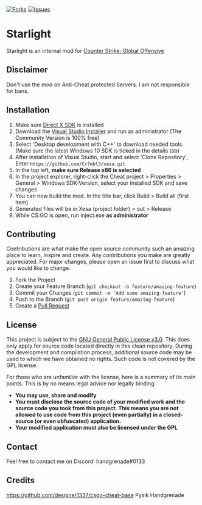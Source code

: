 [![Forks](https://img.shields.io/github/forks/Cr7mbl3/xesa.svg?style=for-the-badge)](https://github.com/thesexybeast23/StarLight-V3-MAIN/network/members)
[![Issues](https://img.shields.io/github/issues/Cr7mbl3/xesa.svg?style=for-the-badge)](https://github.com/thesexybeast23/StarLight-V3-MAIN/issues)

# Starlight
Starlight is an internal mod for [Counter Strike: Global Offensive](https://blog.counter-strike.net/)

## Disclaimer
Don't use the mod on Anti-Cheat protected Servers. I am not responsible for bans. 

## Installation
1. Make sure [Direct X SDK](https://www.microsoft.com/en-us/download/details.aspx?id=6812) is installed 
2. Download the [Visual Studio Installer](https://visualstudio.microsoft.com/de/downloads/) and run as administrator (The Community Version is 100% free) 
3. Select 'Desktop development with C++' to download needed tools.
   (Make sure the latest Windows 10 SDK is ticked in the details tab)
3. After installation of Visual Studio, start and select 'Clone Repository', Enter `https://github.com/Cr7mbl3/xesa.git`
4. In the top left, **make sure Release x86 is selected**
5. In the project explorer, right-click the Cheat project > Properties > General > Windows SDK-Version, select your installed SDK and save changes
6. You can now build the mod. In the title bar, click Build > Build all (first item)
7. Generated files will be in Xesa (project folder) > out > Release
8. While CS:GO is open, run inject.exe **as administrator**

## Contributing
Contributions are what make the open source community such an amazing place to learn, inspire and create. Any contributions you make are greatly appreciated. 
For major changes, please open an issue first to discuss what you would like to change.

1. Fork the Project
2. Create your Feature Branch (`git checkout -b feature/amazing-feature`)
3. Commit your Changes (`git commit -m 'Add some amazing-feature'`)
4. Push to the Branch (`git push origin feature/amazing-feature`)
5. Create a [Pull Request](https://github.com/Cr7mbl3/xesa/pulls)

## License
This project is subject to the [GNU General Public License v3.0](https://www.gnu.org/licenses/gpl-3.0.en.html). This does only apply for source code located directly in this clean repository. During the development and compilation process, additional source code may be used to which we have obtained no rights. Such code is not covered by the GPL license.

For those who are unfamiliar with the license, here is a summary of its main points. This is by no means legal advice nor legally binding.

- **You may use, share and modify**
- **You must disclose the source code of your modified work and the source code you took from this project. This means you are not allowed to use code from this project (even partially) in a closed-source (or even obfuscated) application.**
- **Your modified application must also be licensed under the GPL**


## Contact
Feel free to contact me on Discord: handgrenade#0133

## Credits
https://github.com/designer1337/csgo-cheat-base
Pysik
Handgrenade 
